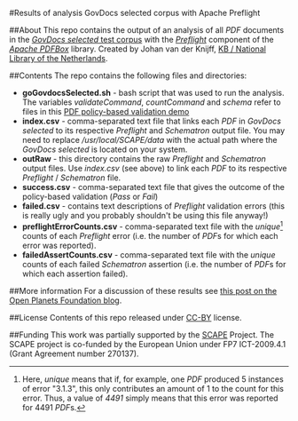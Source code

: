 #Results of analysis GovDocs selected corpus with Apache Preflight

##About
This repo contains the output of an analysis of all *PDF* documents in the [*GovDocs selected* test corpus](http://www.openplanetsfoundation.org/blogs/2012-07-26-1-million-21000-reducing-govdocs-significantly) with the [*Preflight*](http://pdfbox.apache.org/cookbook/pdfavalidation.html) component of the [*Apache PDFBox*](http://pdfbox.apache.org/) library. Created by Johan van der Knijff, [KB / National Library of the Netherlands](http://www.kb.nl/en).

##Contents
The repo contains the following files and directories:

* **goGovdocsSelected.sh** - bash script that was used to run the analysis. The variables *validateCommand*, *countCommand* and *schema* refer to files in this [PDF policy-based validation demo](https://github.com/bitsgalore/pdfPolicyValidate)
* **index.csv** - comma-separated text file that links each *PDF* in *GovDocs selected* to its respective *Preflight* and *Schematron* output file. You may need to replace */usr/local/SCAPE/data* with the actual path where the *GovDocs selected* is located on your system.
* **outRaw** - this directory contains the raw *Preflight* and *Schematron* output files. Use *index.csv* (see above) to link each *PDF* to its respective  *Preflight* / *Schematron* file.
* **success.csv** - comma-separated text file that gives the outcome of the policy-based validation (*Pass* or *Fail*)
* **failed.csv** - contains text descriptions of *Preflight* validation errors (this is really ugly and you probably shouldn't be using this file anyway!)
* **preflightErrorCounts.csv** - comma-separated text file with the *unique*[^1] counts of each *Preflight* error (i.e. the number of *PDF*s for which each error was reported).
* **failedAssertCounts.csv** - comma-separated text file with the *unique* counts of each failed *Schematron* assertion (i.e. the number of *PDF*s for which each assertion failed).

[^1]: Here, *unique* means that if, for example, one *PDF* produced 5 instances of error "3.1.3", this only contributes an amount of 1 to the count for this error. Thus, a value of *4491* simply means that this error was reported for 4491 *PDF*s.

##More information
For a discussion of these results see [this post on the Open Planets Foundation blog]().

##License
Contents of this repo released under [CC-BY](http://creativecommons.org/licenses/by/3.0/) license.

##Funding
This work was partially supported by the [SCAPE](http://www.scape-project.eu/) Project. The SCAPE project is co-funded by the European Union under FP7 ICT-2009.4.1 (Grant Agreement number 270137).
